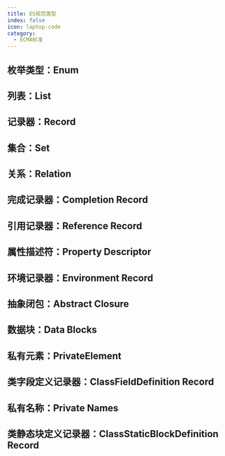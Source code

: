 ```yaml
---
title: ES规范类型
index: false
icon: laptop-code
category:
  - ECMA标准
---
```


<Catalog />

## **枚举类型：Enum**

## **列表：List**

## **记录器：Record**

## **集合：Set**

## **关系：Relation**

## **完成记录器：Completion Record**

## **引用记录器：Reference Record**

## **属性描述符：Property Descriptor**

## **环境记录器：Environment Record**

## **抽象闭包：Abstract Closure**

## **数据块：Data Blocks**

## **私有元素：PrivateElement**

## **类字段定义记录器：ClassFieldDefinition Record**

## **私有名称：Private Names**

## **类静态块定义记录器：ClassStaticBlockDefinition Record**

